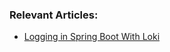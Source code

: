 ### Relevant Articles:
- [Logging in Spring Boot With Loki](https://www.baeldung.com/spring-boot-loki-grafana-logging)
